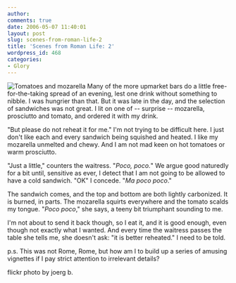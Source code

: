 ```yaml
---
author:
comments: true
date: 2006-05-07 11:40:01
layout: post
slug: scenes-from-roman-life-2
title: 'Scenes from Roman Life: 2'
wordpress_id: 468
categories:
- Glory
---
```


![Tomatoes and mozarella](/uploads/2006/05/89804569_a6abdf662e_m.jpg) Many of the more upmarket bars do a little free-for-the-taking spread of an evening, lest one drink without something to nibble. I was hungrier than that. But it was late in the day, and the selection of sandwiches was not great. I lit on one of -- surprise -- mozarella, prosciutto and tomato, and ordered it with my drink.

"But please do not reheat it for me." I'm not trying to be difficult here. I just don't like each and every sandwich being squished and heated. I like my mozarella unmelted and chewy. And I am not mad keen on hot tomatoes or warm prosciutto.

"Just a little," counters the waitress. "_Poco, poco._" We argue good naturedly for a bit until, sensitive as ever, I detect that I am not going to be allowed to have a cold sandwich. "OK" I concede. "_Ma poco poco_."

The sandwich comes, and the top and bottom are both lightly carbonized. It is burned, in parts. The mozarella squirts everywhere and the tomato scalds my tongue. "_Poco poco_," she says, a teeny bit triumphant sounding to me.

I'm not about to send it back though, so I eat it, and it is good enough, even though not exactly what I wanted. And every time the waitress passes the table she tells me, she doesn't ask: "it is better reheated." I need to be told.

p.s. This was not Rome, Rome, but how am I to build up a series of amusing vignettes if I pay strict attention to irrelevant details?

flickr photo by joerg b.


